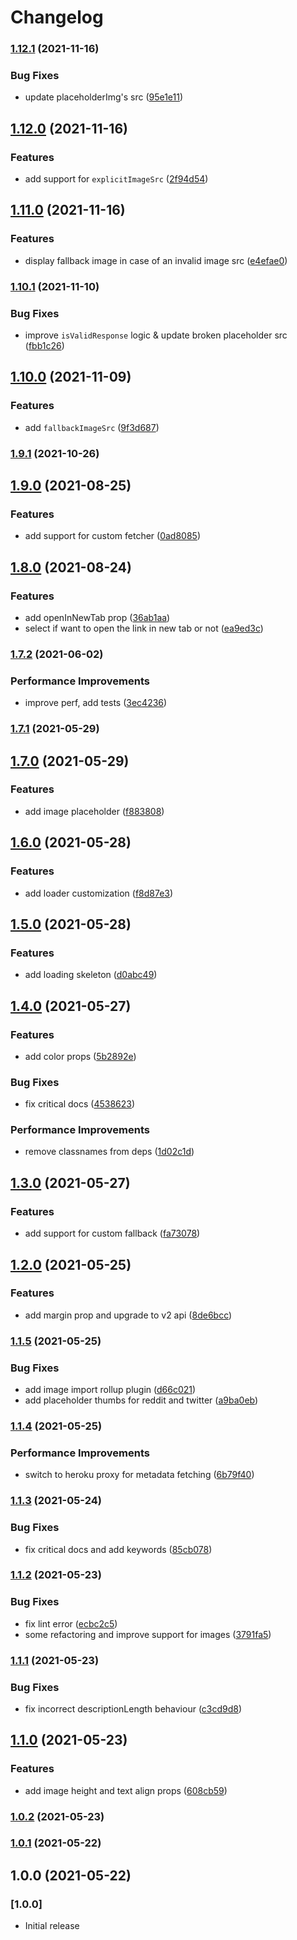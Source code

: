 # Changelog

### [1.12.1](https://github.com/dhaiwat10/react-link-preview/compare/v1.12.0...v1.12.1) (2021-11-16)


### Bug Fixes

* update placeholderImg's src ([95e1e11](https://github.com/dhaiwat10/react-link-preview/commit/95e1e113dd6134b15c5904d84393b34a681cde3e))

## [1.12.0](https://github.com/dhaiwat10/react-link-preview/compare/v1.11.0...v1.12.0) (2021-11-16)


### Features

*  add support for `explicitImageSrc` ([2f94d54](https://github.com/dhaiwat10/react-link-preview/commit/2f94d5433e33d2ae6d8dcba2799776e25ba04663))

## [1.11.0](https://github.com/dhaiwat10/react-link-preview/compare/v1.10.1...v1.11.0) (2021-11-16)


### Features

* display fallback image in case of an invalid image src ([e4efae0](https://github.com/dhaiwat10/react-link-preview/commit/e4efae02c65d9314f580f604db7b62f62c272057))

### [1.10.1](https://github.com/dhaiwat10/react-link-preview/compare/v1.10.0...v1.10.1) (2021-11-10)


### Bug Fixes

* improve `isValidResponse` logic & update broken placeholder src ([fbb1c26](https://github.com/dhaiwat10/react-link-preview/commit/fbb1c2668c89398c52a33146b475198e05593267))

## [1.10.0](https://github.com/dhaiwat10/react-link-preview/compare/v1.9.1...v1.10.0) (2021-11-09)


### Features

* add `fallbackImageSrc` ([9f3d687](https://github.com/dhaiwat10/react-link-preview/commit/9f3d6879a6c3eb0b63fff23412c07203669e86a1))

### [1.9.1](https://github.com/dhaiwat10/react-link-preview/compare/v1.9.0...v1.9.1) (2021-10-26)

## [1.9.0](https://github.com/dhaiwat10/react-link-preview/compare/v1.8.0...v1.9.0) (2021-08-25)


### Features

* add support for custom fetcher ([0ad8085](https://github.com/dhaiwat10/react-link-preview/commit/0ad808533688b8cc0d6be34e887fb64faef0164f))

## [1.8.0](https://github.com/dhaiwat10/react-link-preview/compare/v1.7.2...v1.8.0) (2021-08-24)


### Features

* add openInNewTab prop ([36ab1aa](https://github.com/dhaiwat10/react-link-preview/commit/36ab1aad723c7f036bf8416fccd0df89245996f6))
* select if want to open the link in new tab or not ([ea9ed3c](https://github.com/dhaiwat10/react-link-preview/commit/ea9ed3ca443ccd489d1047e46818936789441b25))

### [1.7.2](https://github.com/dhaiwat10/react-link-preview/compare/v1.7.1...v1.7.2) (2021-06-02)


### Performance Improvements

* improve perf, add tests ([3ec4236](https://github.com/dhaiwat10/react-link-preview/commit/3ec42369ea9739afe978c254def661e3e62563ca))

### [1.7.1](https://github.com/dhaiwat10/react-link-preview/compare/v1.7.0...v1.7.1) (2021-05-29)

## [1.7.0](https://github.com/dhaiwat10/react-link-preview/compare/v1.6.0...v1.7.0) (2021-05-29)


### Features

* add image placeholder ([f883808](https://github.com/dhaiwat10/react-link-preview/commit/f883808e7e3a1920d7b7ae979a8e3fa7db42c775))

## [1.6.0](https://github.com/dhaiwat10/react-link-preview/compare/v1.5.0...v1.6.0) (2021-05-28)


### Features

* add loader customization ([f8d87e3](https://github.com/dhaiwat10/react-link-preview/commit/f8d87e3036841c0de275e9f8aa98f5b8ee8cb8a4))

## [1.5.0](https://github.com/dhaiwat10/react-link-preview/compare/v1.4.0...v1.5.0) (2021-05-28)


### Features

* add loading skeleton ([d0abc49](https://github.com/dhaiwat10/react-link-preview/commit/d0abc4971166f42b3e5a6a92d47e53b7d80528c7))

## [1.4.0](https://github.com/dhaiwat10/react-link-preview/compare/v1.3.0...v1.4.0) (2021-05-27)


### Features

* add color props ([5b2892e](https://github.com/dhaiwat10/react-link-preview/commit/5b2892e0a1f42150c8573afc1765c41310aede7b))


### Bug Fixes

* fix critical docs ([4538623](https://github.com/dhaiwat10/react-link-preview/commit/4538623d55af5a2c8990ebcbeac5713fd1f19564))


### Performance Improvements

* remove classnames from deps ([1d02c1d](https://github.com/dhaiwat10/react-link-preview/commit/1d02c1d8b97120b484f7505f56ffafd3df6cebf8))

## [1.3.0](https://github.com/dhaiwat10/react-link-preview/compare/v1.2.0...v1.3.0) (2021-05-27)


### Features

* add support for custom fallback ([fa73078](https://github.com/dhaiwat10/react-link-preview/commit/fa73078b4dfa4b16030eb011004e69ded27ca400))

## [1.2.0](https://github.com/dhaiwat10/react-link-preview/compare/v1.1.5...v1.2.0) (2021-05-25)


### Features

* add margin prop and upgrade to v2 api ([8de6bcc](https://github.com/dhaiwat10/react-link-preview/commit/8de6bcc051b1d1325b1d90e7e57ebfe7020a05d9))

### [1.1.5](https://github.com/dhaiwat10/react-link-preview/compare/v1.1.4...v1.1.5) (2021-05-25)


### Bug Fixes

* add image import rollup plugin ([d66c021](https://github.com/dhaiwat10/react-link-preview/commit/d66c0218c214be810f2806cba4fc28e1f52f4fb5))
* add placeholder thumbs for reddit and twitter ([a9ba0eb](https://github.com/dhaiwat10/react-link-preview/commit/a9ba0eb6858e864c0ef8c13ffb965caeca6e838c))

### [1.1.4](https://github.com/dhaiwat10/react-link-preview/compare/v1.1.3...v1.1.4) (2021-05-25)


### Performance Improvements

* switch to heroku proxy for metadata fetching ([6b79f40](https://github.com/dhaiwat10/react-link-preview/commit/6b79f40d322411a77fd72e5dcf70da794654450e))

### [1.1.3](https://github.com/dhaiwat10/react-link-preview/compare/v1.1.2...v1.1.3) (2021-05-24)


### Bug Fixes

* fix critical docs and add keywords ([85cb078](https://github.com/dhaiwat10/react-link-preview/commit/85cb078c5c8e1371baab82ba1e3e3c5b42ff0e49))

### [1.1.2](https://github.com/dhaiwat10/react-link-preview/compare/v1.1.1...v1.1.2) (2021-05-23)


### Bug Fixes

* fix lint error ([ecbc2c5](https://github.com/dhaiwat10/react-link-preview/commit/ecbc2c5eb154cc2ed2266027ac4052ff7d0d7161))
* some refactoring and improve support for images ([3791fa5](https://github.com/dhaiwat10/react-link-preview/commit/3791fa5f4fe09617b30bf533cd90851e2ca9bde8))

### [1.1.1](https://github.com/dhaiwat10/react-link-preview/compare/v1.1.0...v1.1.1) (2021-05-23)


### Bug Fixes

* fix incorrect descriptionLength behaviour ([c3cd9d8](https://github.com/dhaiwat10/react-link-preview/commit/c3cd9d8c4b6ae3e546be1405c4fd88312b1f0db7))

## [1.1.0](https://github.com/dhaiwat10/react-link-preview/compare/v1.0.2...v1.1.0) (2021-05-23)


### Features

* add image height and text align props ([608cb59](https://github.com/dhaiwat10/react-link-preview/commit/608cb590eb41de5d49276097171d66f1c5ea1c11))

### [1.0.2](https://github.com/dhaiwat10/react-link-preview/compare/v1.0.1...v1.0.2) (2021-05-23)

### [1.0.1](https://github.com/dhaiwat10/react-link-preview/compare/v1.0.0...v1.0.1) (2021-05-22)

## 1.0.0 (2021-05-22)

### [1.0.0]

- Initial release
